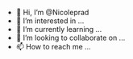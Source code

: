 - 👋 Hi, I’m @Nicoleprad
- 👀 I’m interested in ...
- 🌱 I’m currently learning ...
- 💞️ I’m looking to collaborate on ...
- 📫 How to reach me ...

<!---
Nicoleprad/Nicoleprad is a ✨ special ✨ repository because its `README.md` (this file) appears on your GitHub profile.
You can click the Preview link to take a look at your changes.
--->
